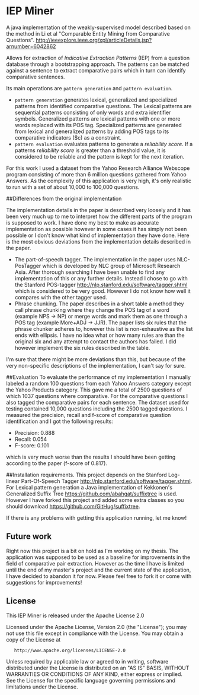 # IEP Miner

A java implementation of the weakly-supervised model described based on the method in Li et al "Comparable Entity Mining from Comparative Questions". 
http://ieeexplore.ieee.org/xpl/articleDetails.jsp?arnumber=6042862 

Allows for extraction of *Indicative Extraction Patterns* (IEP) from a question database through a bootstrapping approach. The patterns can be matched against a sentence to extract comparative pairs which in turn can identify comparative sentences.

Its main operations are `pattern generation` and `pattern evaluation`.
* `pattern generation` generates lexical, generalized and specialized patterns from identified comparative questions. The Lexical patterns are sequential patterns consisting of only words and extra identifier symbols. Generalized patterns are lexical patterns with one or more words replaced with its POS tag. Specialized patterns are generated from lexical and generalized patterns by adding POS tags to its comparative indicators ($c) as a constraint.
* `pattern evaluation` evaluates patterns to generate a *reliability score*. If a patterns *reliability score* is greater than a threshold value, it is considered to be reliable and the pattern is kept for the next iteration.

For this work I used a dataset from the Yahoo Research Alliance Webscope program consisting of more than 6 million questions gathered from Yahoo Answers. As the complexity of this application is very high, it's only realistic to run with a set of about 10,000 to 100,000 questions.  

##Differences from the original implementation

The implementation details in the paper is described very loosely and it has been very much up to me to interpret how the different parts of the program is supposed to work. I have done my best to make as accurate implementation as possible however in some cases it has simply not been possible or I don't know what kind of implementation they have done. Here is the most obvious deviations from the implementation details described in the paper.

* The part-of-speech tagger. The implementation in the paper uses NLC-PosTagger which is developed by NLC group of Microsoft Research Asia. After thorough searching I have been unable to find any implementation of this or any further details. Instead I chose to go with the Stanford POS-tagger http://nlp.stanford.edu/software/tagger.shtml which is considered to be very good. However I do not know how well it compares with the other tagger used.
* Phrase chunking. The paper describes in a short table a method they call phrase chunking where they change the POS tag of a word (example NPS -> NP) or merge words and mark them as one through a POS tag (example More+ADJ -> JJR). The paper lists six rules that the phrase chunker adheres to, however this list is non-exhaustive as the list ends with ellipsis. I have no idea what or how many rules are than the original six and any attempt to contact the authors has failed. I did however implement the six rules described in the table.

I'm sure that there might be more deviations than this, but because of the very non-specific descriptions of the implementation, I can't say for sure.

##Evaluation
To evaluate the performance of my implementation I manually labeled a random 100 questions from each Yahoo Answers category except the Yahoo Products category. This gave me a total of 2500 questions of which 1037 questions where comparative. For the comparative questions I also tagged the comparative pairs for each sentence. The dataset used for testing contained 10,000 questions including the 2500 tagged questions. I measured the precision, recall and f-score of comparative question identification and I got the following results:

* Precision: 0.888
* Recall: 0.054
* F-score: 0.101

which is very much worse than the results I should have been getting according to the paper (f-score of 0.817). 

##Installation requirements.
This project depends on the Stanford Log-linear Part-Of-Speech Tagger http://nlp.stanford.edu/software/tagger.shtml. For Lexical pattern generation a Java implementation of  Kekkonen's Generalized Suffix Tree https://github.com/abahgat/suffixtree is used. However I have forked this project and added some extra classes so you should download https://github.com/GitHug/suffixtree. 

If there is any problems with getting this application running, let me know!

## Future work
Right now this project is a bit on hold as I'm working on my thesis. The application was supposed to be used as a baseline for improvements in the field of comparative pair extraction. However as the time I have is limited until the end of my master's project and the current state of the application, I have decided to abandon it for now. Please feel free to fork it or come with suggestions for improvements!

## License

This IEP Miner is released under the Apache License 2.0

   Licensed under the Apache License, Version 2.0 (the "License");
   you may not use this file except in compliance with the License.
   You may obtain a copy of the License at

       http://www.apache.org/licenses/LICENSE-2.0

   Unless required by applicable law or agreed to in writing, software
   distributed under the License is distributed on an "AS IS" BASIS,
   WITHOUT WARRANTIES OR CONDITIONS OF ANY KIND, either express or implied.
   See the License for the specific language governing permissions and
   limitations under the License.

